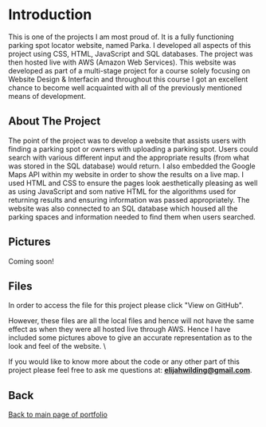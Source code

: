 # Introduction

This is one of the projects I am most proud of. It is a fully functioning parking spot locator website, named Parka. I developed all aspects of this project using CSS, HTML, JavaScript and SQL databases. The project was then hosted live with AWS (Amazon Web Services). This website was developed as part of a multi-stage project for a course solely focusing on Website Design & Interfacin and throughout this course I got an excellent chance to become well acquainted with all of the previously mentioned means of development. 

## About The Project

The point of the project was to develop a website that assists users with finding a parking spot or owners with uploading a parking spot. Users could search with various different input and the appropriate results (from what was stored in the SQL database) would return. I also embedded the Google Maps API within my website in order to show the results on a live map. I used HTML and CSS to ensure the pages look aesthetically pleasing as well as using JavaScript and som native HTML for the algorithms used for returning results and ensuring information was passed appropriately. The website was also connected to an SQL database which housed all the parking spaces and information needed to find them when users searched.

## Pictures

Coming soon!

## Files

In order to access the file for this project please click "View on GitHub".

However, these files are all the local files and hence will not have the same effect as when they were all hosted live through AWS. Hence I have included some pictures above to give an accurate representation as to the look and feel of the website. \

If you would like to know more about the code or any other part of this project please feel free to ask me questions at: **elijahwilding@gmail.com**.

## Back

[Back to main page of portfolio](https://wildingelijah.github.io/)
